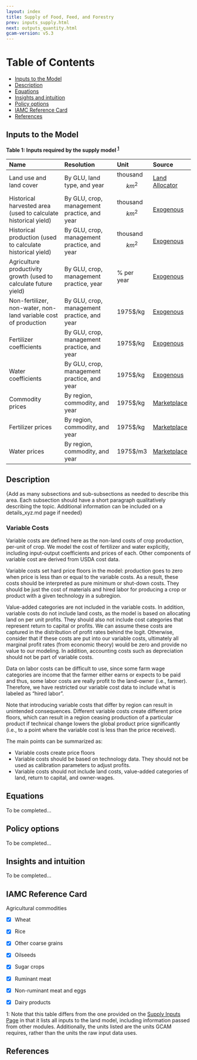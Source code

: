 ```yaml
---
layout: index
title: Supply of Food, Feed, and Forestry
prev: inputs_supply.html
next: outputs_quantity.html
gcam-version: v5.3 
---
```


# Table of Contents

- [Inputs to the Model](#inputs-to-the-model)
- [Description](#description)
- [Equations](#equations)
- [Insights and intuition](#insights-and-intuition)
- [Policy options](#policy-options)
- [IAMC Reference Card](#iamc-reference-card)
- [References](#references)

## Inputs to the Model
**Table 1: Inputs required by the supply model <sup>[1](#table_footnote)</sup>**

| Name | Resolution | Unit | Source |
| :--- | :--- | :--- | :--- |
| Land use and land cover | By GLU, land type, and year | thousand $$km^2$$ | [Land Allocator](land.html) |
| Historical harvested area (used to calculate historical yield) | By GLU, crop, management practice, and year | thousand $$km^2$$ | [Exogenous](inputs_supply.html) |
| Historical production (used to calculate historical yield) | By GLU, crop, management practice, and year | thousand $$km^2$$ | [Exogenous](inputs_supply.html) |
| Agriculture productivity growth (used to calculate future yield) | By GLU, crop, management practice, year | % per year | [Exogenous](inputs_supply.html) |
| Non-fertilizer, non-water, non-land variable cost of production | By GLU, crop, management practice, and year | 1975$/kg | [Exogenous](inputs_supply.html)  |
| Fertilizer coefficients | By GLU, crop, management practice, and year | 1975$/kg | [Exogenous](inputs_supply.html)  |
| Water coefficients | By GLU, crop, management practice, and year | 1975$/kg | [Exogenous](inputs_demand.html)  |
| Commodity prices | By region, commodity, and year | 1975$/kg | [Marketplace](marketplace.html)  |
| Fertilizer prices | By region, commodity, and year | 1975$/kg | [Marketplace](marketplace.html)  |
| Water prices | By region, commodity, and year | 1975$/m3 | [Marketplace](marketplace.html)  |


## Description

{Add as many subsections and sub-subsections as needed to describe this area. Each subsection should have a short paragraph qualitatively describing the topic. Additional information can be included on a details_xyz.md page if needed}

### Variable Costs

Variable costs are defined here as the non-land costs of crop production, per-unit of crop.  We model the cost of fertilizer and water explicitly, including input-output coefficients and prices of each. Other components of variable cost are derived from USDA cost data.

Variable costs set hard price floors in the model: production goes to zero when price is less than or equal to the variable costs. As a result, these costs should be interpreted as pure minimum or shut-down costs. They should be just the cost of materials and hired labor for producing a crop or product with a given technology in a subregion. 

Value-added categories are not included in the variable costs. In addition, variable costs do not include land costs, as the model is based on allocating land on per unit profits. They should also not include cost categories that represent return to capital or profits. We can assume these costs are captured in the distribution of profit rates behind the logit. Otherwise, consider that if these costs are put into our variable costs, ultimately all marginal profit rates (from economic theory) would be zero and provide no value to our modeling. In addition, accounting costs such as depreciation should not be part of variable costs.

Data on labor costs can be difficult to use, since some farm wage categories are income that the farmer either earns or expects to be paid and thus, some labor costs are really profit to the land-owner (i.e., farmer). Therefore, we have restricted our variable cost data to include what is labeled as “hired labor”.

Note that introducing variable costs that differ by region can result in unintended consequences. Different variable costs create different price floors, which can result in a region ceasing production of a particular product if technical change lowers the global product price significantly (i.e., to a point where the variable cost is less than the price received). 

The main points can be summarized as:

* Variable costs create price floors
* Variable costs should be based on technology data. They should not be used as calibration parameters to adjust profits.
* Variable costs should not include land costs, value-added categories of land, return to capital, and owner-wages.


## Equations 

To be completed...

## Policy options 

To be completed...

## Insights and intuition

To be completed...

## IAMC Reference Card

Agricultural commodities
- [X] Wheat
- [X] Rice
- [X] Other coarse grains
- [X] Oilseeds
- [X] Sugar crops
- [X] Ruminant meat
- [X] Non-ruminant meat and eggs
- [X] Dairy products



<a name="table_footnote">1</a>: Note that this table differs from the one provided on the [Supply Inputs Page](inputs_supply.html#description) in that it lists all inputs to the land model, including information passed from other modules. Additionally, the units listed are the units GCAM requires, rather than the units the raw input data uses.

## References

